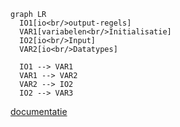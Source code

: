 ```mermaid
graph LR
  IO1[io<br/>output-regels]
  VAR1[variabelen<br/>Initialisatie]
  IO2[io<br/>Input]
  VAR2[io<br/>Datatypes]

  IO1 --> VAR1
  VAR1 --> VAR2
  VAR2 --> IO2
  IO2 --> VAR3

```


[documentatie](https://github.com/dotnet/interactive/tree/main/docs)
